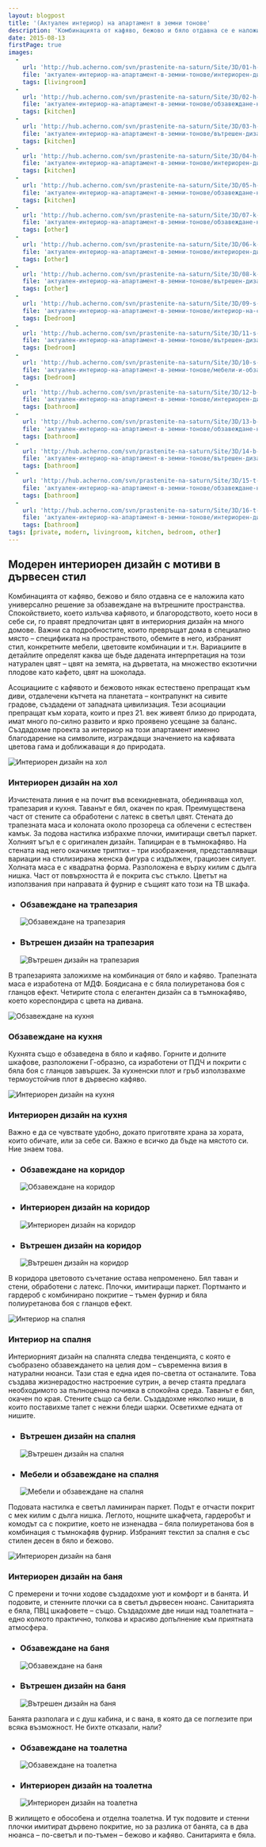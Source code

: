 ```yaml
---
layout: blogpost
title: '(Актуален интериор) на апартамент в земни тонове'
description: 'Комбинацията от кафяво, бежово и бяло отдавна се е наложила като универсално решение за обзавеждане на вътрешните пространства.Спокойствието, което излъчва кафявото, и благородството, което носи в себе си, го правят предпочитан цвят в интериорния дизайн на много домове.'
date: 2015-08-13
firstPage: true
images:
  -
    url: 'http://hub.acherno.com/svn/prastenite-na-saturn/Site/3D/01-h-F.jpg'
    file: 'актуален-интериор-на-апартамент-в-земни-тонове/интериорен-дизайн-на-хол.jpg'
    tags: [livingroom]
  -
    url: 'http://hub.acherno.com/svn/prastenite-na-saturn/Site/3D/02-h-F.jpg'
    file: 'актуален-интериор-на-апартамент-в-земни-тонове/обзавеждане-на-трапезария.jpg'
    tags: [kitchen]
  -
    url: 'http://hub.acherno.com/svn/prastenite-na-saturn/Site/3D/03-h-F.jpg'
    file: 'актуален-интериор-на-апартамент-в-земни-тонове/вътрешен-дизайн-на-трапезария.jpg'
    tags: [kitchen]
  -
    url: 'http://hub.acherno.com/svn/prastenite-na-saturn/Site/3D/04-h-F.jpg'
    file: 'актуален-интериор-на-апартамент-в-земни-тонове/интериорен-дизайн-на-кухня.jpg'
    tags: [kitchen]
  -
    url: 'http://hub.acherno.com/svn/prastenite-na-saturn/Site/3D/05-h-F.jpg'
    file: 'актуален-интериор-на-апартамент-в-земни-тонове/обзавеждане-на-кухня.jpg'
    tags: [kitchen]
  -
    url: 'http://hub.acherno.com/svn/prastenite-na-saturn/Site/3D/07-k-F.jpg'
    file: 'актуален-интериор-на-апартамент-в-земни-тонове/обзавеждане-на-коридор.jpg'
    tags: [other]
  -
    url: 'http://hub.acherno.com/svn/prastenite-na-saturn/Site/3D/06-k-F-1.jpg'
    file: 'актуален-интериор-на-апартамент-в-земни-тонове/интериорен-дизайн-на-коридор.jpg'
    tags: [other]
  -
    url: 'http://hub.acherno.com/svn/prastenite-na-saturn/Site/3D/08-k-F.jpg'
    file: 'актуален-интериор-на-апартамент-в-земни-тонове/вътрешен-дизайн-на-коридор.jpg'
    tags: [other]
  -
    url: 'http://hub.acherno.com/svn/prastenite-na-saturn/Site/3D/09-s-F.jpg'
    file: 'актуален-интериор-на-апартамент-в-земни-тонове/интериор-на-спалня.jpg'
    tags: [bedroom]
  -
    url: 'http://hub.acherno.com/svn/prastenite-na-saturn/Site/3D/11-s-F.jpg'
    file: 'актуален-интериор-на-апартамент-в-земни-тонове/вътрешен-дизайн-на-спалня.jpg'
    tags: [bedroom]
  -
    url: 'http://hub.acherno.com/svn/prastenite-na-saturn/Site/3D/10-s-F.jpg'
    file: 'актуален-интериор-на-апартамент-в-земни-тонове/мебели-и-обзавеждане-на-спалня.jpg'
    tags: [bedroom]
  -
    url: 'http://hub.acherno.com/svn/prastenite-na-saturn/Site/3D/12-b-F.jpg'
    file: 'актуален-интериор-на-апартамент-в-земни-тонове/интериорен-дизайн-на-баня.jpg'
    tags: [bathroom]
  -
    url: 'http://hub.acherno.com/svn/prastenite-na-saturn/Site/3D/13-b-F.jpg'
    file: 'актуален-интериор-на-апартамент-в-земни-тонове/обзавеждане-на-баня.jpg'
    tags: [bathroom]
  -
    url: 'http://hub.acherno.com/svn/prastenite-na-saturn/Site/3D/14-b-F.jpg'
    file: 'актуален-интериор-на-апартамент-в-земни-тонове/вътрешен-дизайн-на-баня.jpg'
    tags: [bathroom]
  -
    url: 'http://hub.acherno.com/svn/prastenite-na-saturn/Site/3D/15-t-F.jpg'
    file: 'актуален-интериор-на-апартамент-в-земни-тонове/обзавеждане-на-тоалетна.jpg'
    tags: [bathroom]
  -
    url: 'http://hub.acherno.com/svn/prastenite-na-saturn/Site/3D/16-t-F.jpg'
    file: 'актуален-интериор-на-апартамент-в-земни-тонове/интериорен-дизайн-на-тоалетна.jpg'
    tags: [bathroom]
tags: [private, modern, livingroom, kitchen, bedroom, other]
---
```

## **Модерен интериорен дизайн** с мотиви в дървесен стил
Комбинацията от кафяво, бежово и бяло отдавна се е наложила като универсално решение за обзавеждане на вътрешните пространства. Спокойствието, което излъчва кафявото, и благородството, което носи в себе си, го правят предпочитан цвят в интериорния дизайн на много домове. Важни са подробностите, които превръщат дома в специално място – спецификата на пространството, обемите в него, избраният стил, конкретните мебели, цветовите комбинации и т.н. Вариациите в детайлите определят каква ще бъде дадената интерпретация на този натурален цвят – цвят на земята, на дърветата, на множество екзотични плодове като кафето, цвят на шоколада.

Асоциациите с кафявото и бежовото някак естествено препращат към диви, отдалечени кътчета на планетата – контрапункт на сивите градове, създадени от западната цивилизация. Тези асоциации препращат към хората, които и през 21. век живеят близо до природата, имат много по-силно развито и ярко проявено усещане за баланс. Създадохме проекта за интериор на този апартамент именно благодарение на символите, изграждащи значението на кафявата цветова гама и доближаващи я до природата.

![Интериорен дизайн на хол](актуален-интериор-на-апартамент-в-земни-тонове/интериорен-дизайн-на-хол.jpg)
### Интериорен дизайн на **хол**

Изчистената линия е на почит във всекидневната, обединяваща хол, трапезария и кухня. Таванът е бял, окачен по края. Преимуществена част от стените са обработени с латекс в светъл цвят. Стената до трапезната маса и колоната около прозореца са облечени с естествен камък. За подова настилка избрахме плочки, имитиращи светъл паркет. Холният ъгъл е с оригинален дизайн. Тапициран е в тъмнокафяво. На стената над него окачихме триптих – три изображения, представляващи вариации на стилизирана женска фигура с издължен, грациозен силует. Холната маса е с квадратна форма. Разположена е върху килим с дълга нишка. Част от повърхността й е покрита със стъкло. Цветът на използвания при направата й фурнир е същият като този на ТВ шкафа.


-   ### Обзавеждане на **трапезария**
    ![Обзавеждане на трапезария](актуален-интериор-на-апартамент-в-земни-тонове/обзавеждане-на-трапезария.jpg)
-   ### Вътрешен дизайн на **трапезария**
    ![Вътрешен дизайн на трапезария](актуален-интериор-на-апартамент-в-земни-тонове/вътрешен-дизайн-на-трапезария.jpg)

В трапезарията заложихме на комбинация от бяло и кафяво. Трапезната маса е изработена от МДФ. Боядисана е с бяла полиуретанова боя с гланцов ефект. Четирите стола с елегантен дизайн са в тъмнокафяво, което кореспондира с цвета на дивана.

![Обзавеждане на кухня](актуален-интериор-на-апартамент-в-земни-тонове/обзавеждане-на-кухня.jpg)
### Обзавеждане на **кухня**

Кухнята също е обзаведена в бяло и кафяво. Горните и долните шкафове, разположени Г-образно, са изработени от ПДЧ и покрити с бяла боя с гланцов завършек. За кухненски плот и гръб използвахме термоустойчив плот в дървесно кафяво. 

![Интериорен дизайн на кухня](актуален-интериор-на-апартамент-в-земни-тонове/интериорен-дизайн-на-кухня.jpg)
### Интериорен дизайн на **кухня**

Важно е да се чувствате удобно, докато приготвяте храна за хората, които обичате, или за себе си. Важно е всичко да бъде на мястото си. Ние знаем това.

-   ### Обзавеждане на **коридор**
    ![Обзавеждане на коридор](актуален-интериор-на-апартамент-в-земни-тонове/обзавеждане-на-коридор.jpg)
-   ### Интериорен дизайн на **коридор**
    ![Интериорен дизайн на коридор](актуален-интериор-на-апартамент-в-земни-тонове/интериорен-дизайн-на-коридор.jpg)
-   ### Вътрешен дизайн на **коридор**
    ![Вътрешен дизайн на коридор](актуален-интериор-на-апартамент-в-земни-тонове/вътрешен-дизайн-на-коридор.jpg)

В коридора цветовото съчетание остава непроменено. Бял таван и стени, обработени с латекс. Плочки, имитиращи паркет. Портманто и гардероб с комбинирано покритие – тъмен фурнир и бяла полиуретанова боя с гланцов ефект.

![Интериор на спалня](актуален-интериор-на-апартамент-в-земни-тонове/интериор-на-спалня.jpg)
### Интериор на **спалня**

Интериорният дизайн на спалнята следва тенденцията, с която е съобразено обзавеждането на целия дом – съвременна визия в натурални нюанси. Тази стая е една идея по-светла от останалите. Това създава жизнерадостно настроение сутрин, а вечер стаята предлага необходимото за пълноценна почивка в спокойна среда. Таванът е бял, окачен по края. Стените също са бели. Създадохме няколко ниши, в които поставихме тапет с нежни бледи шарки. Осветихме едната от нишите. 

-   ### Вътрешен дизайн на **спалня**
    ![Вътрешен дизайн на спалня](актуален-интериор-на-апартамент-в-земни-тонове/вътрешен-дизайн-на-спалня.jpg)
-   ### Мебели и обзавеждане на **спалня**
    ![Мебели и обзавеждане на спалня](актуален-интериор-на-апартамент-в-земни-тонове/мебели-и-обзавеждане-на-спалня.jpg)

Подовата настилка е светъл ламиниран паркет. Подът е отчасти покрит с мек килим с дълга нишка. Леглото, нощните шкафчета, гардеробът и комодът са с покритие, което не изненадва – бяла полиуретанова боя в комбинация с тъмнокафяв фурнир. Избраният текстил за спалня е със стилен десен в бяло и бежово.

![Интериорен дизайн на баня](актуален-интериор-на-апартамент-в-земни-тонове/интериорен-дизайн-на-баня.jpg)
### Интериорен дизайн на **баня**

С премерени и точни ходове създадохме уют и комфорт и в банята. И подовите, и стенните плочки са в светъл дървесен нюанс. Санитарията е бяла, ПВЦ шкафовете – също. Създадохме две ниши над тоалетната – едно колкото практично, толкова и красиво допълнение към приятната атмосфера. 

-   ### Обзавеждане на **баня**
    ![Обзавеждане на баня](актуален-интериор-на-апартамент-в-земни-тонове/обзавеждане-на-баня.jpg)
-   ### Вътрешен дизайн на **баня**
    ![Вътрешен дизайн на баня](актуален-интериор-на-апартамент-в-земни-тонове/вътрешен-дизайн-на-баня.jpg) 

Банята разполага и с душ кабина, и с вана, в която да се поглезите при всяка възможност. Не бихте отказали, нали?

-   ### Обзавеждане на **тоалетна**
    ![Обзавеждане на тоалетна](актуален-интериор-на-апартамент-в-земни-тонове/обзавеждане-на-тоалетна.jpg)
-   ### Интериорен дизайн на **тоалетна**
    ![Интериорен дизайн на тоалетна](актуален-интериор-на-апартамент-в-земни-тонове/интериорен-дизайн-на-тоалетна.jpg) 

В жилището е обособена и отделна тоалетна. И тук подовите и стенни плочки имитират дървено покритие, но за разлика от банята, са в два нюанса – по-светъл и по-тъмен – бежово и кафяво. Санитарията е бяла.